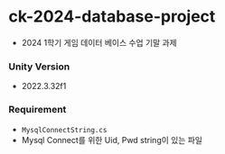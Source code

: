 # ck-2024-database-project
- 2024 1학기 게임 데이터 베이스 수업 기말 과제

### Unity Version
- 2022.3.32f1

### Requirement
- `MysqlConnectString.cs`
 - Mysql Connect를 위한 Uid, Pwd string이 있는 파일
